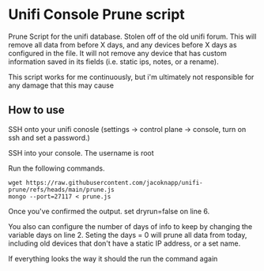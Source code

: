 # Unifi Console Prune script 
Prune Script for the unifi database. Stolen off of the old unifi forum. This will remove all data from before X days, and any devices before X days as configured in the file. It will not remove any device that has custom information saved in its fields (i.e. static ips, notes, or a rename). 

This script works for me continuously, but i'm ultimately not responsible for any damage that this may cause

## How to use

SSH onto your unifi conosle (settings -> control plane -> console, turn on ssh and set a password.)

SSH into your console. The username is root

Run the following commands. 

```
wget https://raw.githubusercontent.com/jacoknapp/unifi-prune/refs/heads/main/prune.js
mongo --port=27117 < prune.js
```

Once you've confirmed the output. set dryrun=false on line 6. 

You also can configure the number of days of info to keep by changing the variable days on line 2. Seting the days = 0 will prune all data from today, including old devices that don't have a static IP address, or a set name. 

If everything looks the way it should the run the command again
